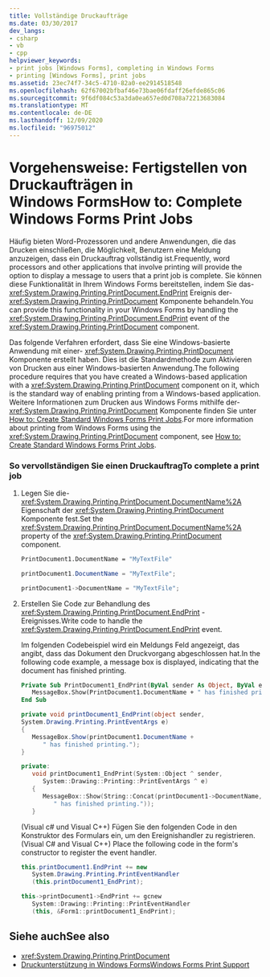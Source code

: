```yaml
---
title: Vollständige Druckaufträge
ms.date: 03/30/2017
dev_langs:
- csharp
- vb
- cpp
helpviewer_keywords:
- print jobs [Windows Forms], completing in Windows Forms
- printing [Windows Forms], print jobs
ms.assetid: 23ec74f7-34c5-4710-82a0-ee2914518548
ms.openlocfilehash: 62f67002bfbaf46e73bae06fdaff26efde865c06
ms.sourcegitcommit: 9f6df084c53a3da0ea657ed0d708a72213683084
ms.translationtype: MT
ms.contentlocale: de-DE
ms.lasthandoff: 12/09/2020
ms.locfileid: "96975012"
---
```

# <a name="how-to-complete-windows-forms-print-jobs"></a><span data-ttu-id="d6608-102">Vorgehensweise: Fertigstellen von Druckaufträgen in Windows Forms</span><span class="sxs-lookup"><span data-stu-id="d6608-102">How to: Complete Windows Forms Print Jobs</span></span>
<span data-ttu-id="d6608-103">Häufig bieten Word-Prozessoren und andere Anwendungen, die das Drucken einschließen, die Möglichkeit, Benutzern eine Meldung anzuzeigen, dass ein Druckauftrag vollständig ist.</span><span class="sxs-lookup"><span data-stu-id="d6608-103">Frequently, word processors and other applications that involve printing will provide the option to display a message to users that a print job is complete.</span></span> <span data-ttu-id="d6608-104">Sie können diese Funktionalität in Ihrem Windows Forms bereitstellen, indem Sie das- <xref:System.Drawing.Printing.PrintDocument.EndPrint> Ereignis der- <xref:System.Drawing.Printing.PrintDocument> Komponente behandeln.</span><span class="sxs-lookup"><span data-stu-id="d6608-104">You can provide this functionality in your Windows Forms by handling the <xref:System.Drawing.Printing.PrintDocument.EndPrint> event of the <xref:System.Drawing.Printing.PrintDocument> component.</span></span>  
  
 <span data-ttu-id="d6608-105">Das folgende Verfahren erfordert, dass Sie eine Windows-basierte Anwendung mit einer- <xref:System.Drawing.Printing.PrintDocument> Komponente erstellt haben. Dies ist die Standardmethode zum Aktivieren von Drucken aus einer Windows-basierten Anwendung.</span><span class="sxs-lookup"><span data-stu-id="d6608-105">The following procedure requires that you have created a Windows-based application with a <xref:System.Drawing.Printing.PrintDocument> component on it, which is the standard way of enabling printing from a Windows-based application.</span></span> <span data-ttu-id="d6608-106">Weitere Informationen zum Drucken aus Windows Forms mithilfe der- <xref:System.Drawing.Printing.PrintDocument> Komponente finden Sie unter [How to: Create Standard Windows Forms Print Jobs](how-to-create-standard-windows-forms-print-jobs.md).</span><span class="sxs-lookup"><span data-stu-id="d6608-106">For more information about printing from Windows Forms using the <xref:System.Drawing.Printing.PrintDocument> component, see [How to: Create Standard Windows Forms Print Jobs](how-to-create-standard-windows-forms-print-jobs.md).</span></span>  
  
### <a name="to-complete-a-print-job"></a><span data-ttu-id="d6608-107">So vervollständigen Sie einen Druckauftrag</span><span class="sxs-lookup"><span data-stu-id="d6608-107">To complete a print job</span></span>  
  
1. <span data-ttu-id="d6608-108">Legen Sie die- <xref:System.Drawing.Printing.PrintDocument.DocumentName%2A> Eigenschaft der <xref:System.Drawing.Printing.PrintDocument> Komponente fest.</span><span class="sxs-lookup"><span data-stu-id="d6608-108">Set the <xref:System.Drawing.Printing.PrintDocument.DocumentName%2A> property of the <xref:System.Drawing.Printing.PrintDocument> component.</span></span>  
  
    ```vb  
    PrintDocument1.DocumentName = "MyTextFile"  
    ```  
  
    ```csharp  
    printDocument1.DocumentName = "MyTextFile";  
    ```  
  
    ```cpp  
    printDocument1->DocumentName = "MyTextFile";  
    ```  
  
2. <span data-ttu-id="d6608-109">Erstellen Sie Code zur Behandlung des <xref:System.Drawing.Printing.PrintDocument.EndPrint> -Ereignisses.</span><span class="sxs-lookup"><span data-stu-id="d6608-109">Write code to handle the <xref:System.Drawing.Printing.PrintDocument.EndPrint> event.</span></span>  
  
     <span data-ttu-id="d6608-110">Im folgenden Codebeispiel wird ein Meldungs Feld angezeigt, das angibt, dass das Dokument den Druckvorgang abgeschlossen hat.</span><span class="sxs-lookup"><span data-stu-id="d6608-110">In the following code example, a message box is displayed, indicating that the document has finished printing.</span></span>  
  
    ```vb  
    Private Sub PrintDocument1_EndPrint(ByVal sender As Object, ByVal e As System.Drawing.Printing.PrintEventArgs) Handles PrintDocument1.EndPrint  
       MessageBox.Show(PrintDocument1.DocumentName + " has finished printing.")  
    End Sub  
    ```  
  
    ```csharp  
    private void printDocument1_EndPrint(object sender,
    System.Drawing.Printing.PrintEventArgs e)  
    {  
       MessageBox.Show(printDocument1.DocumentName +
          " has finished printing.");  
    }  
    ```  
  
    ```cpp  
    private:  
       void printDocument1_EndPrint(System::Object ^ sender,  
          System::Drawing::Printing::PrintEventArgs ^ e)  
       {  
          MessageBox::Show(String::Concat(printDocument1->DocumentName,  
             " has finished printing."));  
       }  
    ```  
  
     <span data-ttu-id="d6608-111">(Visual c# und Visual C++) Fügen Sie den folgenden Code in den Konstruktor des Formulars ein, um den Ereignishandler zu registrieren.</span><span class="sxs-lookup"><span data-stu-id="d6608-111">(Visual C# and Visual C++) Place the following code in the form's constructor to register the event handler.</span></span>  
  
    ```csharp  
    this.printDocument1.EndPrint += new  
       System.Drawing.Printing.PrintEventHandler  
       (this.printDocument1_EndPrint);  
    ```  
  
    ```cpp  
    this->printDocument1->EndPrint += gcnew  
       System::Drawing::Printing::PrintEventHandler  
       (this, &Form1::printDocument1_EndPrint);  
    ```  
  
## <a name="see-also"></a><span data-ttu-id="d6608-112">Siehe auch</span><span class="sxs-lookup"><span data-stu-id="d6608-112">See also</span></span>

- <xref:System.Drawing.Printing.PrintDocument>
- [<span data-ttu-id="d6608-113">Druckunterstützung in Windows Forms</span><span class="sxs-lookup"><span data-stu-id="d6608-113">Windows Forms Print Support</span></span>](windows-forms-print-support.md)
